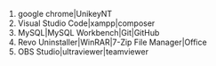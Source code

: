 1) google chrome|UnikeyNT
2) Visual Studio Code|xampp|composer
3) MySQL|MySQL Workbench|Git|GitHub
4) Revo Uninstaller|WinRAR|7-Zip File Manager|Office
5) OBS Studio|ultraviewer|teamviewer